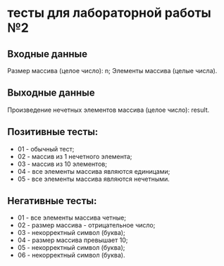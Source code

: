 # тесты для лабораторной работы №2

## Входные данные 
Размер массива (целое число): n;
Элементы массива (целые числа).

## Выходные данные
Произведение нечетных элементов массива (целое число): result.

## Позитивные тесты:
 - 01 - обычный тест;
 - 02 - массив из 1 нечетного элемента;
 - 03 - массив из 10 элементов;
 - 04 - все элементы массива являются единицами;
 - 05 - все элементы массива являются нечетными.

## Негативные тесты:
 - 01 - все элементы массива четные;
 - 02 - размер массива - отрицательное число;
 - 03 - некорректный символ (буква);
 - 04 - размер массива превышает 10;
 - 05 - некорректный символ (буква);
 - 06 - некорректный символ (буква).